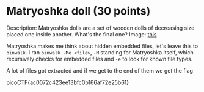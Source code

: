 # Matryoshka doll (30 points)

Description:
Matryoshka dolls are a set of wooden dolls of decreasing size placed one inside another. What's the final one?
Image: [this](https://play.picoctf.org/practice/challenge/129?page=2#:~:text=Matryoshka%20dolls%20are%20a%20set%20of%20wooden%20dolls%20of%20decreasing%20size%20placed%20one%20inside%20another.%20What%27s%20the%20final%20one%3F%20Image%3A%20this)

Matryoshka makes me think about hidden embedded files, let's leave this to `binwalk`. I ran `binwalk -Me <file>`, `-M` standing for Matryoshka itself, which recursively checks for embedded files and `-e` to look for known file types.

A lot of files got extracted and if we get to the end of them we get the flag

picoCTF{ac0072c423ee13bfc0b166af72e25b61}